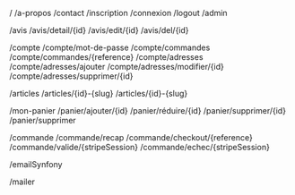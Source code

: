 /
/a-propos
/contact
/inscription
/connexion
/logout
/admin

/avis
/avis/detail/{id}
/avis/edit/{id}
/avis/del/{id}

/compte
/compte/mot-de-passe
/compte/commandes
/compte/commandes/{reference}
/compte/adresses
/compte/adresses/ajouter
/compte/adresses/modifier/{id}
/compte/adresses/supprimer/{id}

/articles
/articles/{id}-{slug}
/articles/{id}-{slug}

/mon-panier
/panier/ajouter/{id}
/panier/réduire/{id}
/panier/supprimer/{id}
/panier/supprimer

/commande
/commande/recap
/commande/checkout/{reference}
/commande/valide/{stripeSession}
/commande/echec/{stripeSession}

/emailSynfony

/mailer


